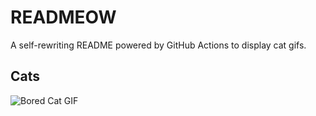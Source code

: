 # READMEOW

A self-rewriting README powered by GitHub Actions to display cat gifs.

## Cats

![Bored Cat GIF](https://media3.giphy.com/media/mlvseq9yvZhba/200.gif?cid=9acd02dakcy4e9jcaroxdwbv4dg4hjdf4e2tkddqas921s9v&ep=v1_gifs_search&rid=200.gif&ct=g)
